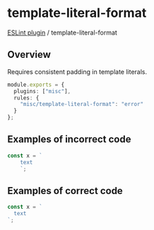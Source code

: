 # template-literal-format

[ESLint plugin](https://ilyub.github.io/eslint-plugin-misc/) / template-literal-format

## Overview

Requires consistent padding in template literals.

```ts
module.exports = {
  plugins: ["misc"],
  rules: {
    "misc/template-literal-format": "error"
  }
};
```

## Examples of incorrect code

```ts
const x = `
    text
    `;
```

## Examples of correct code

```ts
const x = `
  text
`;
```